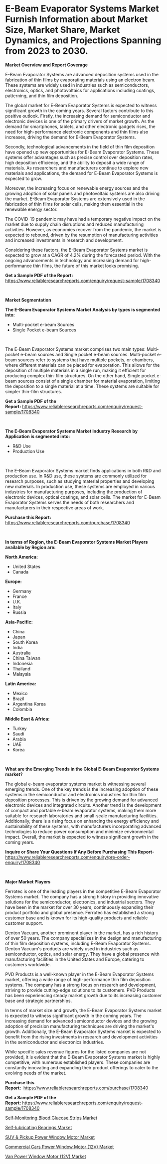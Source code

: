 <p><h1>E-Beam Evaporator Systems Market Furnish Information about Market Size, Market Share, Market Dynamics, and Projections Spanning from 2023 to 2030.</h1></p><p><strong>Market Overview and Report Coverage</strong></p>
<p><p>E-Beam Evaporator Systems are advanced deposition systems used in the fabrication of thin films by evaporating materials using an electron beam. These systems are widely used in industries such as semiconductors, electronics, optics, and photovoltaics for applications including coatings, patterning, and thin film deposition.</p><p>The global market for E-Beam Evaporator Systems is expected to witness significant growth in the coming years. Several factors contribute to this positive outlook. Firstly, the increasing demand for semiconductor and electronic devices is one of the primary drivers of market growth. As the demand for smartphones, tablets, and other electronic gadgets rises, the need for high-performance electronic components and thin films also increases, driving the demand for E-Beam Evaporator Systems.</p><p>Secondly, technological advancements in the field of thin film deposition have opened up new opportunities for E-Beam Evaporator Systems. These systems offer advantages such as precise control over deposition rates, high deposition efficiency, and the ability to deposit a wide range of materials. As researchers and manufacturers continue to explore new materials and applications, the demand for E-Beam Evaporator Systems is expected to grow.</p><p>Moreover, the increasing focus on renewable energy sources and the growing adoption of solar panels and photovoltaic systems are also driving the market. E-Beam Evaporator Systems are extensively used in the fabrication of thin films for solar cells, making them essential in the renewable energy sector.</p><p>The COVID-19 pandemic may have had a temporary negative impact on the market due to supply chain disruptions and reduced manufacturing activities. However, as economies recover from the pandemic, the market is expected to rebound, driven by the resumption of manufacturing activities and increased investments in research and development.</p><p>Considering these factors, the E-Beam Evaporator Systems market is expected to grow at a CAGR of 4.2% during the forecasted period. With the ongoing advancements in technology and increasing demand for high-performance thin films, the future of this market looks promising.</p></p>
<p><strong>Get a Sample PDF of the Report:</strong> <a href="https://www.reliableresearchreports.com/enquiry/request-sample/1708340">https://www.reliableresearchreports.com/enquiry/request-sample/1708340</a></p>
<p>&nbsp;</p>
<p><strong>Market Segmentation</strong></p>
<p><strong>The E-Beam Evaporator Systems Market Analysis by types is segmented into:</strong></p>
<p><ul><li>Multi-pocket e-beam Sources</li><li>Single Pocket e-beam Sources</li></ul></p>
<p>&nbsp;</p>
<p><p>The E-Beam Evaporator Systems market comprises two main types: Multi-pocket e-beam sources and Single pocket e-beam sources. Multi-pocket e-beam sources refer to systems that have multiple pockets, or chambers, where different materials can be placed for evaporation. This allows for the deposition of multiple materials in a single run, making it efficient for producing complex thin-film structures. On the other hand, Single pocket e-beam sources consist of a single chamber for material evaporation, limiting the deposition to a single material at a time. These systems are suitable for simpler thin-film structures.</p></p>
<p><strong>Get a Sample PDF of the Report:</strong>&nbsp;<a href="https://www.reliableresearchreports.com/enquiry/request-sample/1708340">https://www.reliableresearchreports.com/enquiry/request-sample/1708340</a></p>
<p>&nbsp;</p>
<p><strong>The E-Beam Evaporator Systems Market Industry Research by Application is segmented into:</strong></p>
<p><ul><li>R&D Use</li><li>Production Use</li></ul></p>
<p>&nbsp;</p>
<p><p>The E-Beam Evaporator Systems market finds applications in both R&D and production use. In R&D use, these systems are commonly utilized for research purposes, such as studying material properties and developing new materials. In production use, these systems are employed in various industries for manufacturing purposes, including the production of electronic devices, optical coatings, and solar cells. The market for E-Beam Evaporator Systems serves the needs of both researchers and manufacturers in their respective areas of work.</p></p>
<p><strong>Purchase this Report:</strong>&nbsp; <a href="https://www.reliableresearchreports.com/purchase/1708340">https://www.reliableresearchreports.com/purchase/1708340</a></p>
<p>&nbsp;</p>
<p><strong>In terms of Region, the E-Beam Evaporator Systems Market Players available by Region are:</strong></p>
<p>
    <p> <strong> North America: </strong>
        <ul>
            <li>United States</li>
            <li>Canada</li>
        </ul>
        </p> 
    <p> <strong> Europe: </strong>
        <ul>
            <li>Germany</li>
            <li>France</li>
            <li>U.K.</li>
            <li>Italy</li>
            <li>Russia</li>
        </ul>
        </p> 
    <p> <strong> Asia-Pacific: </strong>
        <ul>
            <li>China</li>
            <li>Japan</li>
            <li>South Korea</li>
            <li>India</li>
            <li>Australia</li>
            <li>China Taiwan</li>
            <li>Indonesia</li>
            <li>Thailand</li>
            <li>Malaysia</li>
        </ul>
        </p> 
    <p> <strong> Latin America: </strong>
        <ul>
            <li>Mexico</li>
            <li>Brazil</li>
            <li>Argentina Korea</li>
            <li>Colombia</li>
        </ul>
        </p> 
    <p> <strong> Middle East & Africa: </strong>
        <ul>
            <li>Turkey</li>
            <li>Saudi</li>
            <li>Arabia</li>
            <li>UAE</li>
            <li>Korea</li>
        </ul>
    </p>
    </p>
<p>&nbsp;</p>
<p><strong>What are the Emerging Trends in the Global E-Beam Evaporator Systems market?</strong></p>
<p><p>The global e-beam evaporator systems market is witnessing several emerging trends. One of the key trends is the increasing adoption of these systems in the semiconductor and electronics industries for thin film deposition processes. This is driven by the growing demand for advanced electronic devices and integrated circuits. Another trend is the development of compact and portable e-beam evaporator systems, making them more suitable for research laboratories and small-scale manufacturing facilities. Additionally, there is a rising focus on enhancing the energy efficiency and sustainability of these systems, with manufacturers incorporating advanced technologies to reduce power consumption and minimize environmental impact. Overall, the market is expected to witness significant growth in the coming years.</p></p>
<p><strong>Inquire or Share Your Questions If Any Before Purchasing This Report</strong>- <a href="https://www.reliableresearchreports.com/enquiry/pre-order-enquiry/1708340">https://www.reliableresearchreports.com/enquiry/pre-order-enquiry/1708340</a></p>
<p>&nbsp;</p>
<p><strong>Major Market Players</strong></p>
<p><p>Ferrotec is one of the leading players in the competitive E-Beam Evaporator Systems market. The company has a strong history in providing innovative solutions for the semiconductor, electronics, and industrial sectors. They have been in the market for over 30 years, continuously expanding their product portfolio and global presence. Ferrotec has established a strong customer base and is known for its high-quality products and reliable customer support.</p><p>Denton Vacuum, another prominent player in the market, has a rich history of over 50 years. The company specializes in the design and manufacturing of thin film deposition systems, including E-Beam Evaporator Systems. Denton Vacuum's products are widely used in industries such as semiconductor, optics, and solar energy. They have a global presence with manufacturing facilities in the United States and Europe, catering to customers worldwide.</p><p>PVD Products is a well-known player in the E-Beam Evaporator Systems market, offering a wide range of high-performance thin film deposition systems. The company has a strong focus on research and development, striving to provide cutting-edge solutions to its customers. PVD Products has been experiencing steady market growth due to its increasing customer base and strategic partnerships.</p><p>In terms of market size and growth, the E-Beam Evaporator Systems market is expected to witness significant growth in the coming years. The increasing demand for advanced semiconductor devices and the growing adoption of precision manufacturing techniques are driving the market's growth. Additionally, the E-Beam Evaporator Systems market is expected to benefit from the rising investments in research and development activities in the semiconductor and electronics industries.</p><p>While specific sales revenue figures for the listed companies are not provided, it is evident that the E-Beam Evaporator Systems market is highly competitive, with numerous established players. These companies are constantly innovating and expanding their product offerings to cater to the evolving needs of the market.</p></p>
<p><strong>Purchase this Report:</strong>&nbsp;&nbsp;<a href="https://www.reliableresearchreports.com/purchase/1708340">https://www.reliableresearchreports.com/purchase/1708340</a></p>
<p></p>
<p><strong>Get a Sample PDF of the Report:</strong>&nbsp;<a href="https://www.reliableresearchreports.com/enquiry/request-sample/1708340">https://www.reliableresearchreports.com/enquiry/request-sample/1708340</a></p>
<p><p><a href="https://medium.com/@colinom786578/self-monitoring-blood-glucose-strips-market-exploring-market-share-market-trends-and-future-7d98cc586630">Self-Monitoring Blood Glucose Strips Market</a></p><p><a href="https://medium.com/@bradomar67436/self-lubricating-bearings-market-the-key-to-successful-business-strategy-forecast-till-2030-122a040da2a5">Self-lubricating Bearings Market</a></p><p><a href="https://www.linkedin.com/pulse/suv-amp-pickup-power-window-motor-market-research-report-unlocks/">SUV & Pickup Power Window Motor Market</a></p><p><a href="https://www.linkedin.com/pulse/commercial-cars-power-window-motor-12v-market-size-share/">Commercial Cars Power Window Motor (12V) Market</a></p><p><a href="https://www.linkedin.com/pulse/van-power-window-motor-12v-market-challenges-opportunities/">Van Power Window Motor (12V) Market</a></p></p>